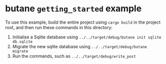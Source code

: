 # butane `getting_started` example

To use this example, build the entire project using `cargo build` in the project root,
and then run these commands in this directory:

1. Initialise a Sqlite database using `../../target/debug/butane init sqlite db.sqlite`
2. Migrate the new sqlite database using `../../target/debug/butane migrate`
3. Run the commands, such as `../../target/debug/write_post`
